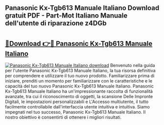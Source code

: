 ## Panasonic Kx-Tgb613 Manuale Italiano Download gratuit PDF - Part-Mot Italiano Manuale dell'utente di riparazione z4DGb

# <h2><a href="http://dfgdps.blite.top/?on=Panasonic+Kx-Tgb613+Manuale+Italiano">🔗Download 👉🔴 Panasonic Kx-Tgb613 Manuale Italiano</a></h2>

[![Panasonic Kx-Tgb613 Manuale Italiano download](https://i.imgur.com/lujVjoI.png)](http://dfgdps.blite.top/?on=Panasonic+Kx-Tgb613+Manuale+Italiano)
Benvenuto nella guida per l'utente Panasonic Kx-Tgb613 Manuale Italiano, la tua risorsa definitiva per comprendere e utilizzare il tuo nuovo prodotto. Familiarizzare prima di iniziare, prenditi un momento per familiarizzare con le caratteristiche e le capacità del tuo nuovo Panasonic Kx-Tgb613 Manuale Italiano. Panasonic Kx-Tgb613 Manuale Italiano ha un'impressionante raccolta di funzionalità avanzate, tra cui il riconoscimento di oggetti, la scansione Delle Impronte Digitali, le impostazioni personalizzabili e L'Accesso multiutente, il tutto facilmente controllabile dall'interfaccia utente intuitiva e intuitiva. Siamo impegnati nel tuo successo, Panasonic Kx-Tgb613 Manuale Italiano. Il nostro obiettivo è consentirti di ottenere i migliori risultati.
